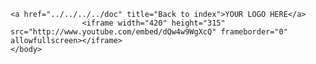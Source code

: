 <!DOCTYPE html>
<html>
    <head>
        <!-- Meta, title, description and CSS. -->
        <meta charset="utf-8"/>
        <meta http-equiv="X-UA-Compatible" content="IE=edge,chrome=1"/>
        <title>hotels-get</title>
        <meta name="description" content="" />
        <link href="https://smartdocs.apigee.com/6/static/css/bootstrap.min.css" rel="stylesheet" type="text/css" media="screen" charset="utf-8"/>
        <link href="https://smartdocs.apigee.com/6/static/css/fonts.css" rel="stylesheet" type="text/css" media="screen" charset="utf-8"/>
        <link href="https://smartdocs.apigee.com/6/static/css/main.css" rel="stylesheet" type="text/css" media="screen" charset="utf-8"/>
        <link href="https://smartdocs.apigee.com/6/static/css/header.css" rel="stylesheet" type="text/css" media="screen" charset="utf-8"/>
        <link href="https://smartdocs.apigee.com/6/static/css/codemirror.css" rel="stylesheet" type="text/css" media="screen" charset="utf-8"/>
        <link href="https://smartdocs.apigee.com/6/static/css/prism.css" rel="stylesheet" type="text/css" media="screen" charset="utf-8"/>
    </head>
    <body>
    
    <a href="../../../../doc" title="Back to index">YOUR LOGO HERE</a>
                    <iframe width="420" height="315" src="http://www.youtube.com/embed/dQw4w9WgXcQ" frameborder="0" allowfullscreen></iframe>
    </body>
</html>
